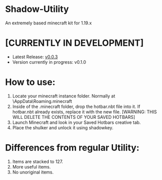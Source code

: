 # Shadow-Utility

An extremely based minecraft kit for 1.19.x

# [CURRENTLY IN DEVELOPMENT]

- Latest Release: [v0.0.3](https://github.com/JacksonTruett/Shadow-Utility/releases/tag/v0.0.3)
- Version currently in progress: v0.1.0

# How to use:
1. Locate your minecraft instance folder. Normally at \AppData\Roaming\.minecraft
2. Inside of the .minecraft folder, drop the hotbar.nbt file into it. If hotbar.nbt already exists, replace it with the new file. [WARNING: THIS WILL DELETE THE CONTENTS OF YOUR SAVED HOTBARS]
3. Launch Minecraft and look in your Saved Hotbars creative tab.
4. Place the shulker and unlock it using shadowkey.

# Differences from regular Utility:
1. Items are stacked to 127.
2. More useful items.
3. No unoriginal items.
